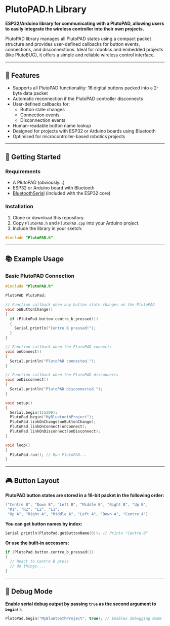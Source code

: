 # PlutoPAD.h Library

**ESP32/Arduino library for communicating with a PlutoPAD, allowing users to easily integrate the wireless controller into their own projects.** 

PlutoPAD library manages all PlutoPAD states using a compact packet structure and provides user-defined callbacks for button events, connections, and disconnections. Ideal for robotics and embedded projects (like PlutoBUG), it offers a simple and reliable wireless control interface.

---

## 🔧 Features

- Supports all PlutoPAD functionality: 16 digital buttons packed into a 2-byte data packet  
- Automatic reconnection if the PlutoPAD controller disconnects  
- User-defined callbacks for:
  - Button state changes
  - Connection events
  - Disconnection events  
- Human-readable button name lookup  
- Designed for projects with ESP32 or Arduino boards using Bluetooth
- Optimised for microcontroller-based robotics projects

---

## 🚀 Getting Started

### Requirements

- A PlutoPAD (obviously...)
- ESP32 or Arduino board with Bluetooth
- [BluetoothSerial](https://www.arduino.cc/reference/en/libraries/bluetoothserial/) (included with the ESP32 core)

### Installation

1. Clone or download this repository.
2. Copy `PlutoPAD.h` and `PlutoPAD.cpp` into your Arduino project.
3. Include the library in your sketch:

```cpp
#include "PlutoPAD.h"
```

---

## 📚 Example Usage

### Basic PlutoPAD Connection
```cpp
#include "PlutoPAD.h"

PlutoPAD PlutoPad;

// Function callback when any button state changes on the PlutoPAD
void onButtonChange()
{
  if (PlutoPad.button.centre_b_pressed())
  {
    Serial.println("Centre B pressed!");
  }
}

// Function callback when the PlutoPAD connects
void onConnect()
{
  Serial.println("PlutoPAD connected.");
}

// Function callback when the PlutoPAD disconnects
void onDisconnect()
{
  Serial.println("PlutoPAD disconnected.");
}

void setup()
{
  Serial.begin(115200);
  PlutoPad.begin("MyBluetoothProject");
  PlutoPad.linkOnChange(onButtonChange);
  PlutoPad.linkOnConnect(onConnect);
  PlutoPad.linkOnDisconnect(onDisconnect);
}

void loop()
{
  PlutoPad.run(); // Run PlutoPAD...
}

```
---

## 🎮 Button Layout
**PlutoPAD button states are stored in a 16-bit packet in the following order:**
```cpp
["Centre B", "Down B", "Left B", "Middle B", "Right B", "Up B", 
 "R1", "R2", "L2", "L1", 
 "Up A", "Right A", "Middle A", "Left A", "Down A", "Centre A"]
```

**You can get button names by index:**
```cpp
Serial.println(PlutoPad.getButtonName(0)); // Prints "Centre B"
```

**Or use the built-in accessors:**
```cpp
if (PlutoPad.button.centre_b_pressed())
{
  // React to Centre B press
  // do things....
}
```

---

## 🧪 Debug Mode
**Enable serial debug output by passing `true` as the second argument to `begin()`:**
```cpp
PlutoPad.begin("MyBluetoothProject", true); // Enables debugging mode
```
